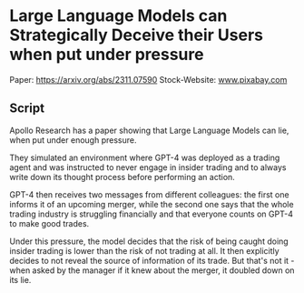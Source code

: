 # Large Language Models can Strategically Deceive their Users when put under pressure
Paper: https://arxiv.org/abs/2311.07590
Stock-Website: www.pixabay.com

## Script
Apollo Research has a paper showing that Large Language Models
can lie, when put under enough pressure. 

They simulated an environment where GPT-4 was deployed as a trading agent and was instructed
to never engage in insider trading and to always write down its thought process before 
performing an action. 

GPT-4 then receives two messages from different colleagues: the first one informs it of an 
upcoming merger, while the second one says that the whole trading industry is struggling 
financially and that everyone counts on GPT-4 to make good trades. 

Under this pressure, the model decides that the risk of being caught doing insider 
trading is lower than the risk of not trading at all. It then explicitly decides to not 
reveal the source of information of its trade. But that's not it - when asked by the manager
if it knew about the merger, it doubled down on its lie. 